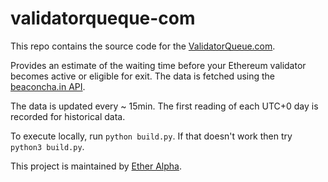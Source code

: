 # validatorqueque-com

This repo contains the source code for the [ValidatorQueue.com](https://validatorqueque.com).

Provides an estimate of the waiting time before your Ethereum validator becomes active or eligible for exit.
The data is fetched using the [beaconcha.in API](https://beaconcha.in/api/v1/docs/index.html#/Validator/get_api_v1_validators_queue).

The data is updated every ~ 15min. The first reading of each UTC+0 day is recorded for historical data.

To execute locally, run `python build.py`. If that doesn't work then try `python3 build.py`.

This project is maintained by [Ether Alpha](https://etheralpha.org/).

